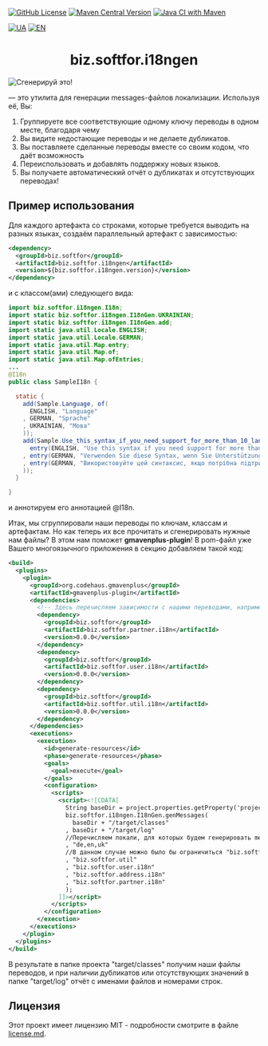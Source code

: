 [![GitHub License](https://img.shields.io/github/license/ovsyannykov/biz.softfor.i18ngen)](license.md)
[![Maven Central Version](https://img.shields.io/maven-central/v/biz.softfor/biz.softfor.spring.i18ngen)](https://mvnrepository.com/artifact/biz.softfor/biz.softfor.spring.i18ngen)
[![Java CI with Maven](https://github.com/ovsyannykov/biz.softfor.i18ngen/actions/workflows/maven.yml/badge.svg)](https://github.com/ovsyannykov/biz.softfor.i18ngen/actions/workflows/maven.yml)

[![UA](https://img.shields.io/badge/UA-yellow)](readme.ua.md)
[![EN](https://img.shields.io/badge/EN-blue)](readme.md)

<h1 align="center">biz.softfor.i18ngen</h1>

![Сгенерируй это!](biz.softfor.i18ngen/readme.png)

— это утилита для генерации messages-файлов локализации. Используя её, Вы:
1. Группируете все соответствующие одному ключу переводы в одном месте,
благодаря чему
2. Вы видите недостающие переводы и не делаете дубликатов.
3. Вы поставляете сделанные переводы вместе со своим кодом, что даёт возможность
4. Переиспользовать и добавлять поддержку новых языков.
5. Вы получаете автоматический отчёт о дубликатах и отсутствующих переводах!

## Пример использования

Для каждого артефакта со строками, которые требуется выводить на разных языках,
создаём параллельный артефакт с зависимостью:
```xml
<dependency>
  <groupId>biz.softfor</groupId>
  <artifactId>biz.softfor.i18ngen</artifactId>
  <version>${biz.softfor.i18ngen.version}</version>
</dependency>
```
и с классом(ами) следующего вида:
```java
import biz.softfor.i18ngen.I18n;
import static biz.softfor.i18ngen.I18nGen.UKRAINIAN;
import static biz.softfor.i18ngen.I18nGen.add;
import static java.util.Locale.ENGLISH;
import static java.util.Locale.GERMAN;
import static java.util.Map.entry;
import static java.util.Map.of;
import static java.util.Map.ofEntries;
...
@I18n
public class SampleI18n {

  static {
    add(Sample.Language, of(
      ENGLISH, "Language"
    , GERMAN, "Sprache"
    , UKRAINIAN, "Мова"
    ));
    add(Sample.Use_this_syntax_if_you_need_support_for_more_than_10_languages, ofEntries(
      entry(ENGLISH, "Use this syntax if you need support for more than 10 languages")
    , entry(GERMAN, "Verwenden Sie diese Syntax, wenn Sie Unterstützung für mehr als 10 Sprachen benötigen")
    , entry(GERMAN, "Використовуйте цей синтаксис, якщо потрібна підтримка понад 10 мов")
    ));
  }

}
```
и аннотируем его аннотацией @I18n.

Итак, мы сгруппировали наши переводы по ключам, классам и артефактам. Но как
теперь их все прочитать и сгенерировать нужные нам файлы? В этом нам поможет
**gmavenplus-plugin**! В pom-файл уже Вашего многоязычного приложения
в секцию **<build><plugins>** добавляем такой код:
```xml
<build>
  <plugins>
    <plugin>
      <groupId>org.codehaus.gmavenplus</groupId>
      <artifactId>gmavenplus-plugin</artifactId>
      <dependencies>
        <!-- Здесь перечисляем зависимости с нашими переводами, например: -->
        <dependency>
          <groupId>biz.softfor</groupId>
          <artifactId>biz.softfor.partner.i18n</artifactId>
          <version>0.0.0</version>
        </dependency>
        <dependency>
          <groupId>biz.softfor</groupId>
          <artifactId>biz.softfor.user.i18n</artifactId>
          <version>0.0.0</version>
        </dependency>
        <dependency>
          <groupId>biz.softfor</groupId>
          <artifactId>biz.softfor.util.i18n</artifactId>
          <version>0.0.0</version>
        </dependency>
      </dependencies>
      <executions>
        <execution>
          <id>generate-resources</id>
          <phase>generate-resources</phase>
          <goals>
            <goal>execute</goal>
          </goals>
          <configuration>
            <scripts>
              <script><![CDATA[
                String baseDir = project.properties.getProperty('project.basedir').replace('\\','/');
                biz.softfor.i18ngen.I18nGen.genMessages(
                  baseDir + "/target/classes"
                , baseDir + "/target/log"
                //Перечисляем локали, для которых будем генерировать messages*.properties файлы. Первая локаль - локаль по умолчанию.
                , "de,en,uk"
                //В данном случае можно было бы ограничиться "biz.softfor", но в целях демонстрации перечислим пакеты с аннотированными @I18n классами:
                , "biz.softfor.util"
                , "biz.softfor.user.i18n"
                , "biz.softfor.address.i18n"
                , "biz.softfor.partner.i18n"
                );
              ]]></script>
            </scripts>
          </configuration>
        </execution>
      </executions>
    </plugin>      
  </plugins>
</build>
```
В результате в папке проекта "target/classes" получим наши файлы переводов, и
при наличии дубликатов или отсутствующих значений в папке "target/log" отчёт
с именами файлов и номерами строк.

## Лицензия

Этот проект имеет лицензию MIT - подробности смотрите в файле [license.md](license.md).
